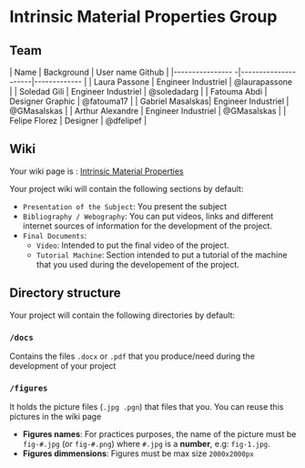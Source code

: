 # Intrinsic Material Properties Group

## Team

| Name             | Background          | User name Github |
|---------------- -|---------------------|-------------     |
| Laura Passone    | Engineer Industriel | @laurapassone    |
| Soledad Gili     | Engineer Industriel | @soledadarg      |
| Fatouma Abdi     | Designer Graphic    | @fatouma17       |
| Gabriel Masalskas| Engineer Industriel | @GMasalskas      |
| Arthur Alexandre | Engineer Industriel | @GMasalskas      |
| Felipe Florez    | Designer            | @dfelipef        |


## Wiki
Your wiki page is : [Intrinsic Material Properties](https://github.com/LF2L/Functional-Material-Design/wiki/Intrinsic-Material-Properties)

Your project wiki will contain the following sections by default:

- `Presentation of the Subject`: You present the subject
- `Bibliography / Webography`: You can put videos, links and different internet sources of information for the development of the project.
- `Final Documents`: 
  - `Video`: Intended to put the final video of the project.
  - `Tutorial Machine`: Section intended to put a tutorial of the machine that you used during the developement of the project.



## Directory structure
Your project will contain the following directories by default:

### `/docs`
Contains the files  `.docx` or `.pdf` that you produce/need during the development of your project 

### `/figures`
It holds the picture files (`.jpg .pgn`) that files that you. You can reuse this pictures in the wiki page

- **Figures names**: For practices purposes, the name of the picture must be `fig-#.jpg` (or `fig-#.png`)  where `#.jpg` is a **number**, e.g: `fig-1.jpg`.
- **Figures dimmensions**: Figures must be max size `2000x2000px` 


